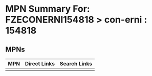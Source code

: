 



# MPN Summary For: FZECONERNI154818 > con-erni : 154818

## MPNs
  

|MPN|Direct Links|Search Links|
| :--- | :--- | :--- |
||||
